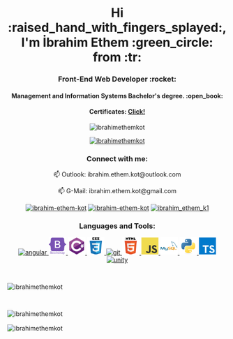 <h1 align="center">Hi :raised_hand_with_fingers_splayed:, I'm İbrahim Ethem :green_circle: from :tr:</h1>
<h3 align="center">Front-End Web Developer :rocket:</h3>
<h4 align="center">Management and Information Systems Bachelor's degree. :open_book:</h4>
<h4 align="center">Certificates: <a href="https://www.linkedin.com/in/ibrahim-ethem-kot/details/certifications/">Click!</a></h4>

<p align="center"> <img src="https://komarev.com/ghpvc/?username=ibrahimethemkot&label=Profile%20views&color=0e75b6&style=flat" alt="ibrahimethemkot" /> </p>

<p align="center"> <a href="https://github.com/ryo-ma/github-profile-trophy"><img src="https://github-profile-trophy.vercel.app/?username=ibrahimethemkot" alt="ibrahimethemkot" /></a> </p>

<h3 align="center">Connect with me:</h3>
<p align="center">📫 Outlook: ibrahim.ethem.kot@outlook.com</p>
<p align="center">📫 G-Mail: ibrahim.ethem.kot@gmail.com</p>
<p align="center">
<a href="https://linkedin.com/in/ibrahim-ethem-kot" target="blank"><img align="center" src="https://raw.githubusercontent.com/rahuldkjain/github-profile-readme-generator/master/src/images/icons/Social/linked-in-alt.svg" alt="ibrahim-ethem-kot" height="30" width="40" /></a>
<a href="https://stackoverflow.com/users/18583054/%c4%b0brahim-ethem-kot" target="blank"><img align="center" src="https://raw.githubusercontent.com/rahuldkjain/github-profile-readme-generator/master/src/images/icons/Social/stack-overflow.svg" alt="ibrahim-ethem-kot" height="30" width="40" /></a>
<a href="https://www.hackerrank.com/ibrahim_ethem_k1" target="blank"><img align="center" src="https://raw.githubusercontent.com/rahuldkjain/github-profile-readme-generator/master/src/images/icons/Social/hackerrank.svg" alt="ibrahim_ethem_k1" height="30" width="40" /></a>
</p>

<h3 align="center">Languages and Tools:</h3>
<p align="center"> <a href="https://angular.io" target="_blank" rel="noreferrer"> <img src="https://angular.io/assets/images/logos/angular/angular.svg" alt="angular" width="40" height="40"/> </a> <a href="https://getbootstrap.com" target="_blank" rel="noreferrer"> <img src="https://raw.githubusercontent.com/devicons/devicon/master/icons/bootstrap/bootstrap-plain-wordmark.svg" alt="bootstrap" width="40" height="40"/> </a> <a href="https://www.w3schools.com/cs/" target="_blank" rel="noreferrer"> <img src="https://raw.githubusercontent.com/devicons/devicon/master/icons/csharp/csharp-original.svg" alt="csharp" width="40" height="40"/> </a> <a href="https://www.w3schools.com/css/" target="_blank" rel="noreferrer"> <img src="https://raw.githubusercontent.com/devicons/devicon/master/icons/css3/css3-original-wordmark.svg" alt="css3" width="40" height="40"/> </a> <a href="https://git-scm.com/" target="_blank" rel="noreferrer"> <img src="https://www.vectorlogo.zone/logos/git-scm/git-scm-icon.svg" alt="git" width="40" height="40"/> </a> <a href="https://www.w3.org/html/" target="_blank" rel="noreferrer"> <img src="https://raw.githubusercontent.com/devicons/devicon/master/icons/html5/html5-original-wordmark.svg" alt="html5" width="40" height="40"/> </a> <a href="https://developer.mozilla.org/en-US/docs/Web/JavaScript" target="_blank" rel="noreferrer"> <img src="https://raw.githubusercontent.com/devicons/devicon/master/icons/javascript/javascript-original.svg" alt="javascript" width="40" height="40"/> </a> <a href="https://www.mysql.com/" target="_blank" rel="noreferrer"> <img src="https://raw.githubusercontent.com/devicons/devicon/master/icons/mysql/mysql-original-wordmark.svg" alt="mysql" width="40" height="40"/> </a> <a href="https://www.python.org" target="_blank" rel="noreferrer"> <img src="https://raw.githubusercontent.com/devicons/devicon/master/icons/python/python-original.svg" alt="python" width="40" height="40"/> </a> <a href="https://www.typescriptlang.org/" target="_blank" rel="noreferrer"> <img src="https://raw.githubusercontent.com/devicons/devicon/master/icons/typescript/typescript-original.svg" alt="typescript" width="40" height="40"/> </a> <a href="https://unity.com/" target="_blank" rel="noreferrer"> <img src="https://www.vectorlogo.zone/logos/unity3d/unity3d-icon.svg" alt="unity" width="40" height="40"/></a></p><br/>


<p>&nbsp;<img align="left" src="https://github-readme-stats.vercel.app/api?username=ibrahimethemkot&show_icons=true&locale=en" alt="ibrahimethemkot" /></p><br/>

<p><img align="left" src="https://github-readme-streak-stats.herokuapp.com/?user=ibrahimethemkot&" alt="ibrahimethemkot" /></p><br/>

<p><img align="center" src="https://github-readme-stats.vercel.app/api/top-langs?username=ibrahimethemkot&show_icons=true&locale=en&layout=compact" alt="ibrahimethemkot" /></p><br/>
